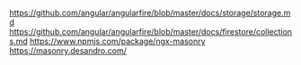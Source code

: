 

https://github.com/angular/angularfire/blob/master/docs/storage/storage.md
https://github.com/angular/angularfire/blob/master/docs/firestore/collections.md
https://www.npmjs.com/package/ngx-masonry
https://masonry.desandro.com/